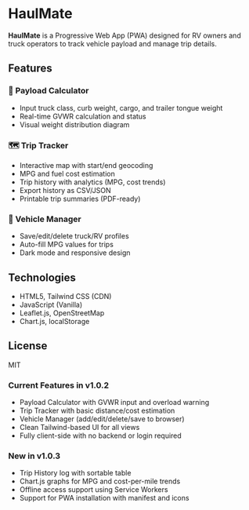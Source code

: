 # HaulMate

**HaulMate** is a Progressive Web App (PWA) designed for RV owners and truck operators to track vehicle payload and manage trip details.

## Features

### 🚛 Payload Calculator
- Input truck class, curb weight, cargo, and trailer tongue weight
- Real-time GVWR calculation and status
- Visual weight distribution diagram

### 🗺 Trip Tracker
- Interactive map with start/end geocoding
- MPG and fuel cost estimation
- Trip history with analytics (MPG, cost trends)
- Export history as CSV/JSON
- Printable trip summaries (PDF-ready)

### 🚙 Vehicle Manager
- Save/edit/delete truck/RV profiles
- Auto-fill MPG values for trips
- Dark mode and responsive design

## Technologies
- HTML5, Tailwind CSS (CDN)
- JavaScript (Vanilla)
- Leaflet.js, OpenStreetMap
- Chart.js, localStorage

## License
MIT


### Current Features in v1.0.2
- Payload Calculator with GVWR input and overload warning
- Trip Tracker with basic distance/cost estimation
- Vehicle Manager (add/edit/delete/save to browser)
- Clean Tailwind-based UI for all views
- Fully client-side with no backend or login required


### New in v1.0.3
- Trip History log with sortable table
- Chart.js graphs for MPG and cost-per-mile trends
- Offline access support using Service Workers
- Support for PWA installation with manifest and icons
